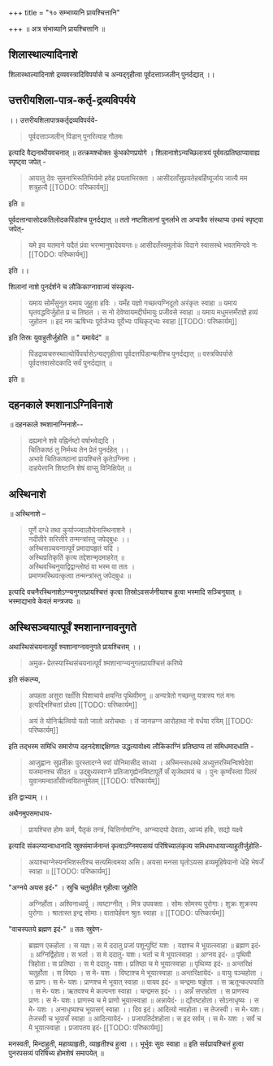 +++
title = "१० सम्भाव्यानि प्रायश्चित्तानि"

+++
॥ अत्र संभाव्यानि प्रायश्चित्तानि ॥

## शिलास्थाल्यादिनाशे

शिलास्थाल्यादिनाशे द्रव्यवस्त्रादिविपर्यासे च अन्यद्गृहीत्वा पूर्वदत्ताञ्जलीन् पुनर्दद्यात् ।।

## उत्तरीयशिला-पात्र-कर्तृ-द्रव्यविपर्यये

।। उत्तरीयशिलापात्रकर्तृद्रव्यविपर्यये-

> पूर्वदत्ताञ्जलीन् पिंडान् पुनरित्याह गौतमः 

इत्यादि वैद्यनाथीयवचनात् ॥ तत्क्रमश्चोक्तः कुंभकोणप्रयोगे । शिलानाशेऽन्यच्छिलात्रयं पूर्ववत्प्रतिष्ठाप्यावाह्य स्पृष्ट्वा जपेत् -

> आयातु देवः सुमनाभिरूतिभिर्यमो हवेह प्रयताभिरक्ता । आसीदताँसुप्रयतेहबर्हिष्यूर्जाय जात्यै मम शत्रुहत्यै
[[TODO: परिष्कार्यम्]]

 इति ॥ 

पूर्वदत्तान्वासोदकतिलोदकपिंडांश्च पुनर्दद्यात् ॥ ततो नष्टशिलानां पुनर्लाभे ता अप्यत्रैव संस्थाप्य उभयं स्पृष्ट्वा जपेत्-

> यमे इव यतमाने यदैतं प्रंवा भरन्मानुषादेवयन्तः॥ आसीदतँस्वमुलोकं विदाने स्वासस्थे भवतमिन्दवे नः 
[[TODO: परिष्कार्यम्]]

इति ।। 

शिलानां नाशे पुनर्दर्शने च लौकिकाग्नावाज्यं संस्कृत्य-


> यमाय सोमँसुनुत यमाय जुहुता हविः । यमँह यज्ञो गच्छत्यग्निदूतो अरंकृतः स्वाहा ॥ यमाय घृतवद्धविर्जुहोत प्र च तिष्ठत । स नो देवेष्वायमद्दीर्घमायुः प्रजीवसे स्वाहा ॥ यमाय मधुमत्तमँराज्ञे हव्यं जुहोतन ॥ इदं नम ऋषिभ्यः पूर्वजेभ्यः पूर्वेभ्यः पथिकृद्भ्यः स्वाहा
[[TODO: परिष्कार्यम्]]

इति तिस्रः युवाहुतीर्जुहोति ॥ " यमायेदं" ॥ 
> पिंडद्रव्यचरुस्थाल्योर्विपर्यासेऽन्यद्गृहीत्वा पूर्वदत्तपिंडान्बलींश्च पुनर्दद्यात् ॥   वस्त्रविपर्यासे पूर्वदत्तवासोदकादि सर्वं पुनर्दद्यात् ॥  

इति ॥

## दहनकाले श्मशानाऽग्निविनाशे

॥ दहनकाले श्मशानाग्निनाशे--

> दह्यमाने शवे वह्निर्नष्टो वर्षाभवेद्यदि ।  
चितिकाष्ठं तु निर्मथ्य तेन प्रेतं पुनर्दहेत् ।।  
अभावे चितिकाष्ठानां प्रायश्चित्ते कृतेऽग्निना ।  
दाहयेत्तानि शिष्टानि शेषं वाप्सु विनिक्षिपेत् ॥  

## अस्थिनाशे

॥ अस्थिनाशे – 

> पूर्णे दग्धे तथा कुर्याज्ज्वालौघेनास्थिनाशने ।  
नदीतीरे सरित्तीरे तन्मन्त्रांस्तु जपेद्बुधः ।।  
अस्थिसञ्चयनात्पूर्वं प्रमादापहृतं यदि ।  
अस्थिप्रतिकृतिं कृत्य तद्देशान्मृदमाहरेत् ॥  
अस्थिवच्चिनुयाद्विद्वान्लोष्ठं वा भस्म वा ततः ।  
प्रमाणमस्थिवत्कृत्वा तन्मन्त्रांस्तु जपेद्बुधः ॥  

इत्यादि वचनैरस्थिनाशेऽग्न्यनुगतप्रायश्चित्तं कृत्वा तिस्रोऽवसर्जनीयाश्च हुत्वा भस्मादि सञ्चिनुयात् ॥ भस्माद्यभावे केवलं मन्त्रजपः ॥

## अस्थिसञ्चयात्पूर्वं श्मशानाग्नावनुगते

अथास्थिसंचयनात्पूर्वं श्मशानाग्नावनुगते प्रायश्चित्तम् ।। 

> अमुक॰ प्रेतस्यास्थिसंचयनात्पूर्वं श्मशानाग्न्यनुगतप्रायश्चित्तं करिष्ये 

इति संकल्प्य, 

> अपहता असुरा रक्षाँसि पिशाचाये क्षयन्ति पृथिवीमनु ॥ अन्यत्रेतो गच्छन्तु यत्रास्य गतं मनः इत्यद्भिश्चितां प्रोक्ष्य 
[[TODO: परिष्कार्यम्]]

> अयं ते योनिर्ऋत्वियो यतो जातो अरोचथाः । तं जानन्नग्न आरोहाथा नो वर्धया रयिम् 
[[TODO: परिष्कार्यम्]]

इति तद्भस्म समिधि समारोप्य दहनदेशाद्दक्षिणतः उद्धत्यावोक्ष्य लौकिकाग्निं प्रतिष्ठाप्य तां समिधमादधाति -

> आजुह्वानः सुप्रतीकः पुरस्तादग्ने स्वां योनिमासीद साध्या । अस्मिन्त्सधस्थे अध्युत्तरस्मिन्विश्वेदेवा यजमानश्च सीदत ॥ उद्बुध्यस्वाग्ने प्रतिजागृह्येनमिष्टापूर्ते सँ सृजेथामयं च । पुनः कृण्वँस्त्वा पितरं युवानमन्वाताँसीत्त्वयितन्तुमेतम् 
[[TODO: परिष्कार्यम्]]

इति द्वाभ्याम् ।। 

अथैनमुपसमाधाय- 

> प्रायश्चित्त होमः कर्म, पैतृकं तन्त्रं, चित्तिर्नामाग्निः, अग्न्यादयो देवताः, आज्यं हविः, सद्यो यक्ष्ये 

इत्यादि संकल्प्यान्वाधानादि स्रुक्संमार्जनान्तं कृत्वाऽग्निमपसव्यं परिषिच्यालंकृत्य समिधमाधायाज्याहुतीर्जुहोति- 


> अयाश्चाग्नेस्यनभिशस्तीश्च सत्यमित्वमया असि। अयसा मनसा घृतोऽयसा हव्यमूहिषेयानो धेहि भेषजँ स्वाहा ॥
[[TODO: परिष्कार्यम्]]

"अग्नये अयस इदं॰" । स्रुचि चतुर्ग्रहीत गृहीत्वा जुहोति 


> अग्निर्होता। अश्विनाध्वर्यू । त्वष्टाग्नीत् । मित्र उपवक्ता । सोमः सोमस्य पुरोगाः। शुक्रः शुक्रस्य पुरोगाः । श्रातास्त इन्द्र सोमाः। वातापेर्हवन श्रुतः स्वाहा ॥ 
[[TODO: परिष्कार्यम्]]

"वाचस्पतये ब्रह्मण इदं॰" ॥ ततः स्रुवेण- 

> ब्राह्मण एकहोता । स यज्ञः। स मे ददातु प्रजां पशून्पुष्टिं यशः । यज्ञश्च मे भूयात्स्वाहा ॥ ब्रह्मण इदं॰ ॥ अग्निर्द्विहोता। स भर्ता । स मे ददातु॰ यशः। भर्ता च मे भूयात्स्वाहा । अग्नय इदं॰ ॥ पृथिवी त्रिहोता। स प्रतिष्ठा । स मे ददातु॰ यशः। प्रतिष्ठा च मे भूयात्स्वाहा ॥ पृथिव्या इदं॰ ॥ अन्तरिक्षं चतुर्होता । स विष्ठाः । स मे॰ यशः । विष्टाश्च मे भूयात्स्वाहा ॥ अन्तरिक्षायेदं॰ ॥ वायुः पञ्चहोता । स प्राणः। स मे॰ यशः। प्राणश्च मे भूयात् स्वाहा ॥ वायव इदं॰ ॥ चन्द्रमाः षढ्ढोता । स ऋतून्कल्पयाति । स मे॰ यशः। ऋतवश्च मे कल्पन्ता स्वाहा । चन्द्रमस इदं॰ ।। अन्नँ सप्तहोता । स प्राणस्य प्राणः। स मे॰ यशः। प्राणस्य च मे प्राणो भूयात्स्वाहा ॥ अन्नायेदं॰ ॥ द्यौरष्टहोता। सोऽनाधृष्यः । स मे॰ यशः । अनाधृष्यश्च भूयासग्ं स्वाहा ।। दिव इदं। आदित्यो नवहोता। स तेजस्वी। स मे॰ यशः। तेजस्वी च भूयासँ स्वाहा ॥ आदित्यायेदं॰ । प्रजापतिर्दशहोता। स इद सर्वम् । स मे॰ यशः । सर्वं च मे भूयात्स्वाहा । प्रजापतय इदं॰
[[TODO: परिष्कार्यम्]]

मनस्वती, मिन्दाहुती, महाव्याहृतीः, व्याहृतीश्च हुत्वा ।। भूर्भुवः सुवः स्वाहा ॥ इति सर्वप्रायश्चित्तं हुत्वा पुनरपसव्यं परिषिच्य होमशेषं समापयेत् ॥

